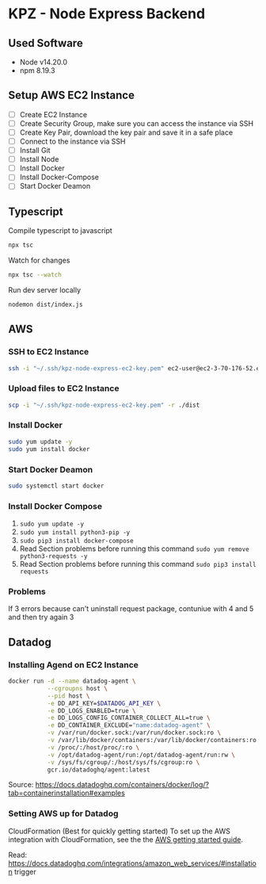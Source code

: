 # KPZ - Node Express Backend

## Used Software

- Node v14.20.0
- npm 8.19.3

## Setup AWS EC2 Instance

- [ ] Create EC2 Instance
- [ ] Create Security Group, make sure you can access the instance via SSH
- [ ] Create Key Pair, download the key pair and save it in a safe place
- [ ] Connect to the instance via SSH
- [ ] Install Git
- [ ] Install Node
- [ ] Install Docker
- [ ] Install Docker-Compose
- [ ] Start Docker Deamon

## Typescript

Compile typescript to javascript

```bash
npx tsc
```

Watch for changes

```bash
npx tsc --watch
```

Run dev server locally

```bash
nodemon dist/index.js
```

## AWS

### SSH to EC2 Instance

```bash
ssh -i "~/.ssh/kpz-node-express-ec2-key.pem" ec2-user@ec2-3-70-176-52.eu-central-1.compute.amazonaws.com
```

### Upload files to EC2 Instance

```bash
scp -i "~/.ssh/kpz-node-express-ec2-key.pem" -r ./dist
```

### Install Docker

```bash
sudo yum update -y
sudo yum install docker
```

### Start Docker Deamon

```bash
sudo systemctl start docker
```

### Install Docker Compose

1. `sudo yum update -y`
2. `sudo yum install python3-pip -y`
3. `sudo pip3 install docker-compose`
4. Read Section problems before running this command `sudo yum remove python3-requests -y`
5. Read Section problems before running this command `sudo pip3 install requests`

### Problems

If 3 errors because can't uninstall request package, contuniue with 4 and 5 and then try again 3

## Datadog

### Installing Agend on EC2 Instance

```bash
docker run -d --name datadog-agent \
           --cgroupns host \
           --pid host \
           -e DD_API_KEY=$DATADOG_API_KEY \
           -e DD_LOGS_ENABLED=true \
           -e DD_LOGS_CONFIG_CONTAINER_COLLECT_ALL=true \
           -e DD_CONTAINER_EXCLUDE="name:datadog-agent" \
           -v /var/run/docker.sock:/var/run/docker.sock:ro \
           -v /var/lib/docker/containers:/var/lib/docker/containers:ro \
           -v /proc/:/host/proc/:ro \
           -v /opt/datadog-agent/run:/opt/datadog-agent/run:rw \
           -v /sys/fs/cgroup/:/host/sys/fs/cgroup:ro \
           gcr.io/datadoghq/agent:latest
```

Source: <https://docs.datadoghq.com/containers/docker/log/?tab=containerinstallation#examples>

### Setting AWS up for Datadog

CloudFormation (Best for quickly getting started)
To set up the AWS integration with CloudFormation, see the the [AWS getting started guide](https://docs.datadoghq.com/getting_started/integrations/aws/).

Read: <https://docs.datadoghq.com/integrations/amazon_web_services/#installation>
trigger
